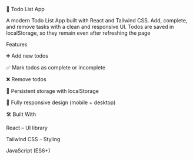 
📝 Todo List App

A modern Todo List App built with React and Tailwind CSS. Add, complete, and remove tasks with a clean and responsive UI. Todos are saved in localStorage, so they remain even after refreshing the page


Features

➕ Add new todos

✅ Mark todos as complete or incomplete

❌ Remove todos

💾 Persistent storage with localStorage

📱 Fully responsive design (mobile + desktop)

🛠️ Built With

React
 – UI library

Tailwind CSS
 – Styling

JavaScript (ES6+)
